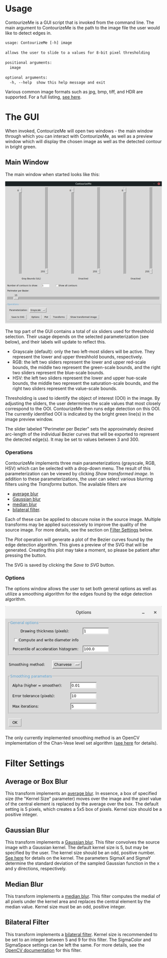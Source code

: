 # Usage

ContourizeMe is a GUI script that is invoked from the command line. The main argument to ContourizeMe is the path to the image file the user would like to detect edges in.  

```
usage: ContourizeMe [-h] image

allows the user to slide to a values for 8-bit pixel thresholding

positional arguments:
  image

optional arguments:
  -h, --help  show this help message and exit

```

Various common image formats such as jpg, bmp, tiff, and HDR are supported. For a full listing, [see here](https://docs.opencv.org/4.1.2/d4/da8/group__imgcodecs.html#ga288b8b3da0892bd651fce07b3bbd3a56).

# The GUI

When invoked, ContourizeMe will open two windows - the main window through which you can interact with ContourizeMe, as well as a preview window which will display the chosen image as well as the detected contour in bright green.

## Main Window
The main window when started looks like this:

![Main Window](img/ct_Main_alt.png)

The top part of the GUI contains a total of six sliders used for threshhold selection. Their usage depends on the selected parameterization (see below), and their labels will update to reflect this.

- Grayscale (default): only the two left-most sliders will be active. They represent the lower and upper threshhold bounds, respectively.
- RGB: the left two sliders represent the lower and upper red-scale bounds, the middle two represent the green-scale bounds, and the right two sliders represent the blue-scale bounds.
- HSV: the left two sliders represent the lower and upper hue-scale bounds, the middle two represent the saturation-scale bounds, and the right two sliders represent the value-scale bounds.

Thresholding is used to identify the object of interest (OOI) in the image. By adjusting the sliders, the user determines the scale values that most closely correspond to the OOI. ContourizeMe then runs edge detection on this OOI. The currently identified OOI is indicated by the bright green line(s) in the image preview window.

The slider labeled "Perimeter per Bezier" sets the approximately desired arc-length of the individual Bezier curves that will be exported to represent the detected edge(s). It may be set to values between 3 and 300.

### Operations

ContourizeMe implements three main parameterizations (grayscale, RGB, HSV) which can be selected with a drop-down menu. The result of this parameterization can be viewed by clicking *Show transformed image*. In addition to these parameterizations, the user can select various blurring filters using the *Transforms* button. The available filters are 

- [average blur](#average-or-box-blur)
- [Gaussian blur](#gaussian-blur)
- [median blur](#median-blur)
- [bilateral filter](#bilateral-filter).

Each of these can be applied to obscure noise in the source image. Multiple transforms may be applied successively to improve the quality of the source image. For more details, see the section on [Filter Settings](#filter-settings) below.

The *Plot* operation will generate a plot of the Bezier curves found by the edge detection algorithm. This gives a preview of the SVG that will be generated. Creating this plot may take a moment, so please be patient after pressing the button.

The SVG is saved by clicking the *Save to SVG* button.

### Options

The options window allows the user to set both general options as well as utilize a smoothing algorithm for the edges found by the edge detection algorithm.

![Main Window](img/ct_options.png)

The only currently implemented smoothing method is an OpenCV implementation of the Chan-Vese level set algorithm ([see here](https://doi.org/10.1016/j.patcog.2009.08.002) for details). 


# Filter Settings

## Average or Box Blur

This transform implements an [average blur](https://en.wikipedia.org/wiki/Box_blur). In essence, a box of specified size (the "Kernel Size" parameter) moves over the image and the pixel value of the central element is replaced by the average over the box. The default setting is 5 pixels, which creates a 5x5 box of pixels. Kernel size should be a positive integer.

## Gaussian Blur

This transform implements a [Gaussian blur](https://en.wikipedia.org/wiki/Gaussian_blur). This filter convolves the source image with a Gaussian kernel. The default kernel size is 5, but may be specified by the user. The kernel size should be an odd, positive number. [See here](https://docs.opencv.org/master/d4/d86/group__imgproc__filter.html#gac05a120c1ae92a6060dd0db190a61afa) for details on the kernel. The parameters SigmaX and SigmaY determine the standard deviation of the sampled Gaussian function in the x and y directions, respectively.

## Median Blur
This transform implements a [median blur](https://en.wikipedia.org/wiki/Median_filter). This filter computes the medial of all pixels under the kernel area and replaces the central element by the median value. Kernel size must be an odd, positive integer.

## Bilateral Filter
This transform implements a [bilateral filter](https://en.wikipedia.org/wiki/Bilateral_filter). Kernel size is recommended to be set to an integer between 5 and 9 for this filter. The SigmaColor and SigmaSpace settings can be left the same. For more details, see the [OpenCV documentation](https://docs.opencv.org/master/d4/d86/group__imgproc__filter.html#ga9d7064d478c95d60003cf839430737ed) for this filter.